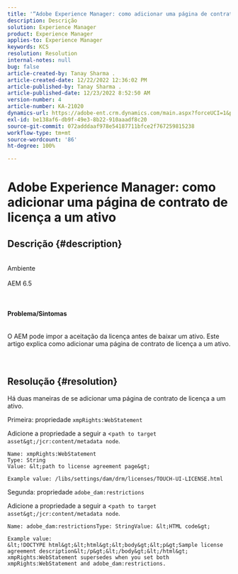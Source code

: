 ```yaml
---
title: '“Adobe Experience Manager: como adicionar uma página de contrato de licença a um ativo”'
description: Descrição
solution: Experience Manager
product: Experience Manager
applies-to: Experience Manager
keywords: KCS
resolution: Resolution
internal-notes: null
bug: false
article-created-by: Tanay Sharma .
article-created-date: 12/22/2022 12:36:02 PM
article-published-by: Tanay Sharma .
article-published-date: 12/23/2022 8:52:50 AM
version-number: 4
article-number: KA-21020
dynamics-url: https://adobe-ent.crm.dynamics.com/main.aspx?forceUCI=1&pagetype=entityrecord&etn=knowledgearticle&id=e851b830-f581-ed11-81ac-6045bd006239
exl-id: be138af6-db9f-49e3-8b22-910aaadf8c20
source-git-commit: 072adddaaf978e54187711bfce2f767259815238
workflow-type: tm+mt
source-wordcount: '86'
ht-degree: 100%

---
```


# Adobe Experience Manager: como adicionar uma página de contrato de licença a um ativo

## Descrição {#description}

<br>Ambiente<br><br>AEM 6.5<br><br> <br><br><b>Problema/Sintomas</b><br><br><br>O AEM pode impor a aceitação da licença antes de baixar um ativo. Este artigo explica como adicionar uma página de contrato de licença a um ativo.<br><br> 

## Resolução {#resolution}


Há duas maneiras de se adicionar uma página de contrato de licença a um ativo.

Primeira: propriedade `xmpRights:WebStatement`

Adicione a propriedade a seguir a &lt;`path to target asset&gt;/jcr:content/metadata node`.




```
Name: xmpRights:WebStatement
Type: String
Value: &lt;path to license agreement page&gt;
```




`Example value: /libs/settings/dam/drm/licenses/TOUCH-UI-LICENSE.html`



Segunda: propriedade `adobe_dam:restrictions`

Adicione a propriedade a seguir a &lt;`path to target asset&gt;/jcr:content/metadata node`.




```
Name: adobe_dam:restrictionsType: StringValue: &lt;HTML code&gt;
```







```
Example value:
&lt;!DOCTYPE html&gt;&lt;html&gt;&lt;body&gt;&lt;p&gt;Sample license agreement description&lt;/p&gt;&lt;/body&gt;&lt;/html&gt;
xmpRights:WebStatement supersedes when you set both xmpRights:WebStatement and adobe_dam:restrictions.
```
